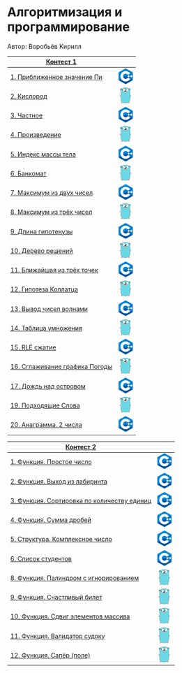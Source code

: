 # Алгоритмизация и программирование

Автор: Воробьёв Кирилл

|[Контест 1](https://contest.yandex.ru/contest/52142/problems/) |  |
| --- | :-: |
| [1. Приближенное значение Пи](./contest_01/01/main.cpp)    | ![](./img/cpp.png) |
| [2. Кислород](./contest_01/02/main.go)                    |  ![](./img/go.png) |
| [3. Частное](./contest_01/03/main.cpp)                     | ![](./img/cpp.png) |
| [4. Произведение](./contest_01/04/main.go)                | ![](./img/go.png)  |
| [5. Индекс массы тела](./contest_01/05/main.cpp)           | ![](./img/cpp.png) |
| [6. Банкомат](./contest_01/06/main.go)                    | ![](./img/go.png)  |
| [7. Максимум из двух чисел](./contest_01/07/main.cpp)      | ![](./img/cpp.png) |
| [8. Максимум из трёх чисел](./contest_01/08/main.go)      | ![](./img/go.png)  |
| [9. Длина гипотенузы](./contest_01/09/main.cpp)            | ![](./img/cpp.png) |
| [10. Дерево решений](./contest_01/10/main.go)             | ![](./img/go.png)  |
| [11. Ближайшая из трёх точек](./contest_01/11/main.cpp)    | ![](./img/cpp.png) |
| [12. Гипотеза Коллатца](./contest_01/12/main.go)          | ![](./img/go.png)  |
| [13. Вывод чисел волнами](./contest_01/13/main.cpp)        | ![](./img/cpp.png) |
| [14. Таблица умножения](./contest_01/14/main.go)          | ![](./img/go.png)  |
| [15. RLE сжатие](./contest_01/15/main.cpp)                 | ![](./img/cpp.png) |
| [16. Сглаживание графика Погоды](./contest_01/16/main.go) | ![](./img/go.png)  |
| [17. Дождь над островом](./contest_01/17/main.cpp)         | ![](./img/cpp.png) |
| [19. Подходящие Слова](./contest_01/19/main.go)           | ![](./img/go.png)  |
| [20. Анаграмма. 2 числа](./contest_01/20/main.cpp)         | ![](./img/cpp.png) |

|[Контест 2](https://contest.yandex.ru/contest/52676/problems/) |  |
| --- | :-: |
| [1. Функция. Простое число](./contest_02/01/main.cpp)      | ![](./img/cpp.png) |
| [2. Функция. Выход из лабиринта](./contest_02/02/main.cpp) |  ![](./img/cpp.png) |
| [3. Функция. Сортировка по количеству единиц](./contest_02/03/main.cpp) | ![](./img/cpp.png) |
| [4. Функция. Сумма дробей](./contest_02/04/main.cpp) | ![](./img/cpp.png) |
| [5. Структура. Комплексное число](./contest_02/05/main.cpp) | ![](./img/cpp.png) |
| [6. Список студентов](./contest_02/06/main.cpp) | ![](./img/cpp.png) |
| [8. Функция. Палиндром с игнорированием](./contest_02/08/main.go) | ![](./img/go.png) |
| [9. Функция. Счастливый билет](./contest_02/09/main.go) | ![](./img/go.png) |
| [10. Функция. Сдвиг элементов массива](./contest_02/10/main.go) | ![](./img/go.png) |
| [11. Функция. Валидатор судоку](./contest_02/11/main.go) | ![](./img/go.png) |
| [12. Функция. Сапёр (поле)](./contest_02/12/main.go) | ![](./img/go.png) |


